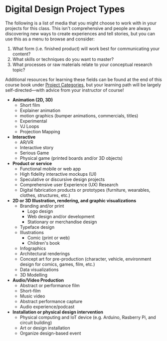 # Digital Design Project Types

The following is a list of media that you might choose to work with in your projects for this class. This isn't comprehensive and people are always discovering new ways to create experiences and tell stories, but you can use this as a menu to browse and consider:

1. What form \(i.e. finished product\) will work best for communicating your content?
2. What skills or techniques do you want to master?
3. What processes or raw materials relate to your conceptual research topic?

Additional resources for learning these fields can be found at the end of this course book under [Project Categories](/project-categories.md), but your learning path will be largely self-directed—with advice from your instructor of course!

* **Animation \(2D, 3D\)**
  * Short film
  * Explainer animation
  * motion graphics \(bumper animations, commercials, titles\)
  * Experimental
  * VJ Loops
  * Projection Mapping
* **Interactive**
  * AR/VR
  * Interactive story
  * Serious Game
  * Physical game \(printed boards and/or 3D objects\)
* **Product or service**
  * Functional mobile or web app
  * High fidelity interactive mockups \(UI\)
  * Speculative or discursive design projects
  * Comprehensive user Experience \(UX\) Research
  * Digital fabrication products or prototypes \(furniture, wearables, clothes, structures, etc.\) 
* **2D or 3D Illustration, rendering, and graphic visualizations**
  * Branding and/or print
    * Logo design
    * Web design and/or development
    * Stationary or merchandise design
  * Typeface design 
  * Illustrations
    * Comic \(print or web\)
    * Children's book
  * Infographics
  * Architectural renderings
  * Concept art for pre-production \(character, vehicle, environment design for comics, games, film, etc.\)
  * Data visualizations
  * 3D Modelling
* **Audio/Video Production**
  * Abstract or performance film
  * Short-film
  * Music video
  * Abstract performance capture
  * Audio experience/podcast
* **Installation or physical design intervention**
  * Physical computing and IoT device \(e.g. Arduino, Rasberry Pi, and circuit building\)
  * Art or design installation 
  * Organize design-based event



